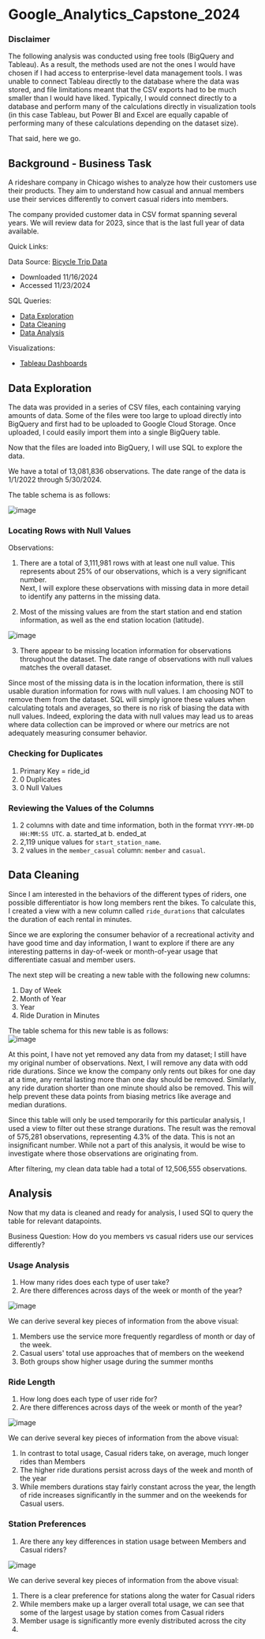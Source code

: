 # Google_Analytics_Capstone_2024

### Disclaimer

The following analysis was conducted using free tools (BigQuery and Tableau). As a result, the methods used are not the ones I would have chosen if I had access to enterprise-level data management tools. I was unable to connect Tableau directly to the database where the data was stored, and file limitations meant that the CSV exports had to be much smaller than I would have liked. Typically, I would connect directly to a database and perform many of the calculations directly in visualization tools (in this case Tableau, but Power BI and Excel are equally capable of performing many of these calculations depending on the dataset size).  

That said, here we go.

## Background - Business Task

A rideshare company in Chicago wishes to analyze how their customers use their products. They aim to understand how casual and annual members use their services differently to convert casual riders into members.  

The company provided customer data in CSV format spanning several years. We will review data for 2023, since that is the last full year of data available. 

Quick Links:

Data Source: [Bicycle Trip Data](https://console.cloud.google.com/bigquery?ws=!1m4!1m3!3m2!1scoursera-project-1-409719!2sBicycle_Data_Coursera_Project)
 - Downloaded 11/16/2024
 - Accessed 11/23/2024

SQL Queries:

- [Data Exploration](https://github.com/Bsmith1886/Google_Analytics_Capstone_2024/blob/bdd38f9ca1368d188453e42c535ac4cf16ec04c6/Data_Exploration.sql)
- [Data Cleaning](https://github.com/Bsmith1886/Google_Analytics_Capstone_2024/blob/bdd38f9ca1368d188453e42c535ac4cf16ec04c6/data_cleaning.sql)
- [Data Analysis](https://github.com/Bsmith1886/Google_Analytics_Capstone_2024/blob/bdd38f9ca1368d188453e42c535ac4cf16ec04c6/data_analysis.sql)

Visualizations:

 - [Tableau Dashboards](https://public.tableau.com/views/GoogleCapstone-BicycleSharingCompanyAnalysis/UsagebyMemberType?:language=en-US&publish=yes&:sid=&:redirect=auth&:display_count=n&:origin=viz_share_link)


## Data Exploration

The data was provided in a series of CSV files, each containing varying amounts of data. Some of the files were too large to upload directly into BigQuery and first had to be uploaded to Google Cloud Storage. Once uploaded, I could easily import them into a single BigQuery table.  

Now that the files are loaded into BigQuery, I will use SQL to explore the data.  

We have a total of 13,081,836 observations. The date range of the data is 1/1/2022 through 5/30/2024.  

The table schema is as follows:  

![image](https://github.com/user-attachments/assets/d18e1b87-c1c1-4165-b4e4-b36f34a6e505)

### Locating Rows with Null Values

Observations:

  1. There are a total of 3,111,981 rows with at least one null value. This represents about 25% of our observations, which is a very significant number.   
  Next, I will explore these observations with missing data in more detail to identify any patterns in the missing data.  
  
  2. Most of the missing values are from the start station and end station information, as well as the end station location (latitude).  
  
  ![image](https://github.com/user-attachments/assets/a54d6879-7dea-47b2-8da7-7366b40ade68)
  
  3. There appear to be missing location information for observations throughout the dataset. The date range of observations with null values matches the 
  overall dataset.  

Since most of the missing data is in the location information, there is still usable duration information for rows with null values. I am choosing NOT to remove them from the dataset. SQL will simply ignore these values when calculating totals and averages, so there is no risk of biasing the data with null values. Indeed, exploring the data with null values may lead us to areas where data collection can be improved or where our metrics are not adequately measuring consumer behavior.  

### Checking for Duplicates

 1. Primary Key = ride_id
 2. 0 Duplicates
 3. 0 Null Values


### Reviewing the Values of the Columns

  1.  2 columns with date and time information, both in the format `YYYY-MM-DD HH:MM:SS UTC`.
    a. started_at
    b. ended_at
  2. 2,119 unique values for `start_station_name`.
  3. 2 values in the `member_casual` column: `member` and `casual`.  

## Data Cleaning

Since I am interested in the behaviors of the different types of riders, one possible differentiator is how long members rent the bikes. To calculate this, I created a view with a new column called `ride_durations` that calculates the duration of each rental in minutes.  

Since we are exploring the consumer behavior of a recreational activity and have good time and day information, I want to explore if there are any interesting patterns in day-of-week or month-of-year usage that differentiate casual and member users.  

The next step will be creating a new table with the following new columns:  

1. Day of Week  
2. Month of Year  
3. Year  
4. Ride Duration in Minutes  

The table schema for this new table is as follows:  
![image](https://github.com/user-attachments/assets/32eff7a4-fd97-4828-a831-624de58fd2ad)

At this point, I have not yet removed any data from my dataset; I still have my original number of observations. Next, I will remove any data with odd ride durations. Since we know the company only rents out bikes for one day at a time, any rental lasting more than one day should be removed. Similarly, any ride duration shorter than one minute should also be removed. This will help prevent these data points from biasing metrics like average and median durations.  

Since this table will only be used temporarily for this particular analysis, I used a view to filter out these strange durations. The result was the removal of 575,281 observations, representing 4.3% of the data. This is not an insignificant number. While not a part of this analysis, it would be wise to investigate where those observations are originating from.  

After filtering, my clean data table had a total of 12,506,555 observations.

## Analysis

Now that my data is cleaned and ready for analysis, I used SQl to query the table for relevant datapoints. 

Business Question: How do you members vs casual riders use our services differently? 

### Usage Analysis
 1. How many rides does each type of user take?
 2. Are there differences across days of the week or month of the year?

![image](https://github.com/user-attachments/assets/fccec003-0c5a-4f19-81ce-3548f7a3a628)

We can derive several key pieces of information from the above visual:
1. Members use the service more frequently regardless of month or day of the week.
2. Casual users' total use approaches that of members on the weekend
3. Both groups show higher usage during the summer months

### Ride Length
 1. How long does each type of user ride for?
 2. Are there differences across days of the week or month of the year?

![image](https://github.com/user-attachments/assets/3713dcc5-1fe4-4b2f-a79f-5e4e34eeb089)

We can derive several key pieces of information from the above visual:
1. In contrast to total usage, Casual riders take, on average, much longer rides than Members
2. The higher ride durations persist across days of the week and month of the year
3. While members durations stay fairly constant across the year, the length of ride increases significantly in the summer and on the weekends for Casual users.

### Station Preferences
 1.  Are there any key differences in station usage between Members and Casual riders?

![image](https://github.com/user-attachments/assets/51f2eb36-0115-4881-98bf-69b2b4434b17)

We can derive several key pieces of information from the above visual:
 1. There is a clear preference for stations along the water for Casual riders
 2. While members make up a larger overall total usage, we can see that some of the largest usage by station comes from Casual riders
 3. Member usage is significantly more evenly distributed across the city
 4. 





